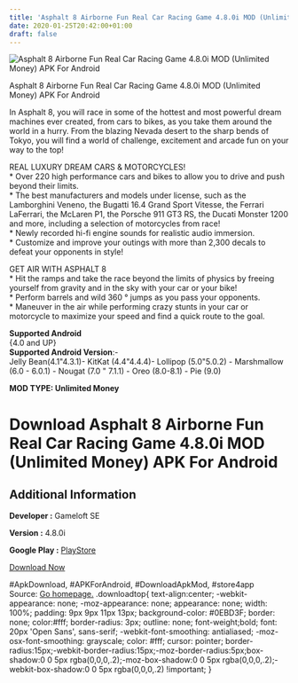 ```yaml
---
title: 'Asphalt 8 Airborne Fun Real Car Racing Game 4.8.0i MOD (Unlimited Money) APK For Android'
date: 2020-01-25T20:42:00+01:00
draft: false
---
```


![Asphalt 8 Airborne Fun Real Car Racing Game 4.8.0i MOD (Unlimited Money) APK For Android](https://i2.wp.com/apkhome.net/wp-content/uploads/2020/01/Asphalt-8-Airborne-Fun-Real-Car-Racing-Game-4.8.0i-MOD-Unlimited-Money.png "Asphalt 8 Airborne Fun Real Car Racing Game 4.8.0i MOD (Unlimited Money) APK For Android")

  

Asphalt 8 Airborne Fun Real Car Racing Game 4.8.0i MOD (Unlimited Money) APK For Android

In Asphalt 8, you will race in some of the hottest and most powerful dream machines ever created, from cars to bikes, as you take them around the world in a hurry. From the blazing Nevada desert to the sharp bends of Tokyo, you will find a world of challenge, excitement and arcade fun on your way to the top!

REAL LUXURY DREAM CARS & MOTORCYCLES!  
\* Over 220 high performance cars and bikes to allow you to drive and push beyond their limits.  
\* The best manufacturers and models under license, such as the Lamborghini Veneno, the Bugatti 16.4 Grand Sport Vitesse, the Ferrari LaFerrari, the McLaren P1, the Porsche 911 GT3 RS, the Ducati Monster 1200 and more, including a selection of motorcycles from race!  
\* Newly recorded hi-fi engine sounds for realistic audio immersion.  
\* Customize and improve your outings with more than 2,300 decals to defeat your opponents in style!

GET AIR WITH ASPHALT 8  
\* Hit the ramps and take the race beyond the limits of physics by freeing yourself from gravity and in the sky with your car or your bike!  
\* Perform barrels and wild 360 ° jumps as you pass your opponents.  
\* Maneuver in the air while performing crazy stunts in your car or motorcycle to maximize your speed and find a quick route to the goal.

**Supported Android**  
{4.0 and UP}  
**Supported Android Version**:-  
Jelly Bean(4.1"4.3.1)- KitKat (4.4"4.4.4)- Lollipop (5.0"5.0.2) - Marshmallow (6.0 - 6.0.1) - Nougat (7.0 " 7.1.1) - Oreo (8.0-8.1) - Pie (9.0)

**MOD TYPE: Unlimited Money**

Download Asphalt 8 Airborne Fun Real Car Racing Game 4.8.0i MOD (Unlimited Money) APK For Android
=================================================================================================

Additional Information
----------------------

**Developer :** Gameloft SE

**Version :** 4.8.0i

**Google Play :** [PlayStore](https://play.google.com/store/apps/details?id=com.gameloft.android.ANMP.GloftA8HM)

  

[Download Now](https://store4app.co/post/asphalt-8-airborne-fun-real-car-racing-game-4-8-0i-mod-unlimited-money-apk-for-android_1579980814)

  
#ApkDownload, #APKForAndroid, #DownloadApkMod, #store4app  
Source: [Go homepage.](https://store4app.co/post/asphalt-8-airborne-fun-real-car-racing-game-4-8-0i-mod-unlimited-money-apk-for-android_1579980814) .downloadtop{ text-align:center; -webkit-appearance: none; -moz-appearance: none; appearance: none; width: 100%; padding: 9px 9px 11px 13px; background-color: #0EBD3F; border: none; color:#fff; border-radius: 3px; outline: none; font-weight;bold; font: 20px 'Open Sans', sans-serif; -webkit-font-smoothing: antialiased; -moz-osx-font-smoothing: grayscale; color: #fff; cursor: pointer; border-radius:15px;-webkit-border-radius:15px;-moz-border-radius:5px;box-shadow:0 0 5px rgba(0,0,0,.2);-moz-box-shadow:0 0 5px rgba(0,0,0,.2);-webkit-box-shadow:0 0 5px rgba(0,0,0,.2) !important; }